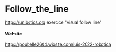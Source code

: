 # Follow_the_line
https://unibotics.org exercice "visual follow line"

#### Website

https://poubelle2604.wixsite.com/luis-2022-robotica
